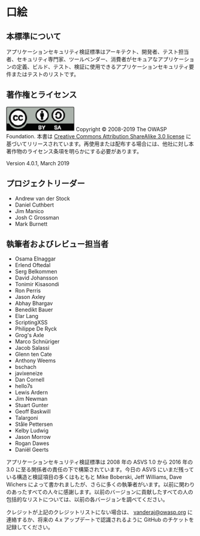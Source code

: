 # 口絵

## 本標準について

アプリケーションセキュリティ検証標準はアーキテクト、開発者、テスト担当者、セキュリティ専門家、ツールベンダー、消費者がセキュアなアプリケーションの定義、ビルド、テスト、検証に使用できるアプリケーションセキュリティ要件またはテストのリストです。

## 著作権とライセンス

![license](../images/license.png)
Copyright © 2008-2019 The OWASP Foundation. 本書は [Creative Commons Attribution ShareAlike 3.0 license](https://creativecommons.org/licenses/by-sa/3.0/) に基づいてリリースされています。再使用または配布する場合には、他社に対し本著作物のライセンス条項を明らかにする必要があります。

Version 4.0.1, March 2019

## プロジェクトリーダー

- Andrew van der Stock
- Daniel Cuthbert
- Jim Manico
- Josh C Grossman
- Mark Burnett

## 執筆者およびレビュー担当者

- Osama Elnaggar
- Erlend Oftedal
- Serg Belkommen
- David Johansson
- Tonimir Kisasondi
- Ron Perris
- Jason Axley
- Abhay Bhargav
- Benedikt Bauer
- Elar Lang
- ScriptingXSS
- Philippe De Ryck
- Grog's Axle
- Marco Schnüriger
- Jacob Salassi
- Glenn ten Cate
- Anthony Weems
- bschach
- javixeneize
- Dan Cornell
- hello7s
- Lewis Ardern
- Jim Newman
- Stuart Gunter
- Geoff Baskwill
- Talargoni
- Ståle Pettersen
- Kelby Ludwig
- Jason Morrow
- Rogan Dawes
- Daniël Geerts

アプリケーションセキュリティ検証標準は 2008 年の ASVS 1.0 から 2016 年の 3.0 に至る関係者の責任の下で構築されています。今日の ASVS にいまだ残っている構造と検証項目の多くはもともと Mike Boberski, Jeff Williams, Dave Wichers によって書かれましたが、さらに多くの執筆者がいます。以前に関わりのあったすべての人々に感謝します。以前のバージョンに貢献したすべての人の包括的なリストについては、以前の各バージョンを調べてください。

クレジットが上記のクレジットリストにない場合は、 vanderaj@owasp.org に連絡するか、将来の 4.x アップデートで認識されるように GitHub のチケットを記録してください。
